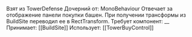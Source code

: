 Взят из TowerDefense
Дочерний от: MonoBehaviour
Отвечает за отображение панели покупки башен. При получении трансформы из BuildSite переводил ее в RectTransform.
Требует компонент: __
Принимает: 
[[BuildSite]]
Использует: 
[[TowerBuyControl]]
